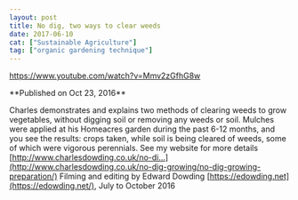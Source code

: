 ```yaml
---
layout: post
title: No dig, two ways to clear weeds
date: 2017-06-10
cat: ["Sustainable Agriculture"]
tag: ["organic gardening technique"]
---
```


https://www.youtube.com/watch?v=Mmv2zGfhG8w
<div id="watch-uploader-info">**Published on Oct 23, 2016**</div>
<div id="watch-description-text" class="">

Charles demonstrates and explains two methods of clearing weeds to grow vegetables, without digging soil or removing any weeds or soil. Mulches were applied at his Homeacres garden during the past 6-12 months, and you see the results: crops taken, while soil is being cleared of weeds, some of which were vigorous perennials.
See my website for more details [http://www.charlesdowding.co.uk/no-di...](http://www.charlesdowding.co.uk/no-dig-growing/no-dig-growing-preparation/)
Filming and editing by Edward Dowding [https://edowding.net](https://edowding.net/), July to October 2016

</div>
<div id="watch-description-extras"></div>
